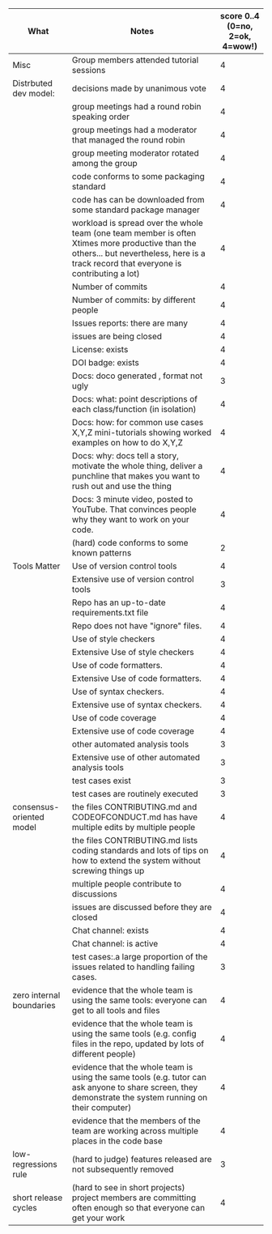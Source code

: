 |What | Notes|score 0..4<br>(0=no, 2=ok, 4=wow!)|
|-----|------|------|
|Misc | Group members attended tutorial sessions| 4 ||
|Distrbuted dev model: | decisions made by unanimous vote | 4 |
|| group meetings had a round robin speaking order| 4 |
|| group meetings had a moderator that managed the round robin| 4 |
|| group meeting moderator rotated among  the group| 4 |
|| code conforms to some packaging standard| 4 |
|| code has can be downloaded from some standard package manager| 4 |
| |workload is spread over the whole team (one team member is often Xtimes more productive than the others... but nevertheless, here is a track record that everyone is contributing a lot)|4| 
|| Number of commits|4| 
|| Number of commits: by different people| 4|
|| Issues reports: there are many|4| 
||  issues are being  closed|4| 
|| License: exists|4| 
|| DOI badge: exists | 4|
||Docs: doco generated , format not ugly |3| 
||Docs: what: point descriptions of each class/function (in isolation) |4| 
||Docs: how: for common use cases X,Y,Z mini-tutorials showing worked examples on how to do X,Y,Z| 4|
||Docs: why: docs tell a story, motivate the whole thing, deliver a punchline that makes you want to rush out and use the thing|4| 
||Docs: 3 minute video, posted to YouTube. That convinces people why they want to work on your code.|4| 
|| (hard) code conforms to some known patterns | 2|
|Tools Matter| Use of version control tools|4| 
|| Extensive use of version control tools |3| 
|| Repo has an up-to-date requirements.txt file| 4|
|| Repo does not have "ignore" files.|4| 
||Use of  style checkers |4| 
||Extensive Use of  style checkers |4| 
|| Use of code  formatters. |4| 
|| Extensive Use of code  formatters. |4| 
|| Use of syntax checkers. |4| 
|| Extensive use of syntax checkers. |4| 
|| Use of code coverage |4| 
|| Extensive use of code coverage |4| 
|| other automated analysis tools|3| 
|| Extensive use of  other automated analysis tools|3| 
|| test cases exist|3| 
|| test cases are routinely executed|3| 
| consensus-oriented model| the files CONTRIBUTING.md and CODEOFCONDUCT.md has have multiple edits by multiple people|4| 
| | the files CONTRIBUTING.md lists coding standards and lots of tips on how to extend the system without screwing things up|4| 
| | multiple people contribute to discussions|4| 
|| issues are discussed before they are closed|4| 
|| Chat channel: exists|4| 
|| Chat channel: is active |4| 
|| test cases:.a large proportion of the issues related to handling failing cases.|3| 
| zero internal boundaries | evidence that the whole team is using the same tools: everyone can get to all tools and files|4| 
| | evidence that the whole team is using the same tools (e.g. config files in the repo, updated by lots of different people)|4| 
| | evidence that the whole team is using the same tools (e.g. tutor can ask anyone to share screen, they demonstrate the system running on their computer)| 4|
| | evidence that the members of the team are working across multiple places in the code base|4|
| low-regressions rule | (hard to judge) features released are not subsequently removed|3| 
|short release cycles | (hard to see in short projects) project members are committing often enough so that everyone can get your work|  4 |
